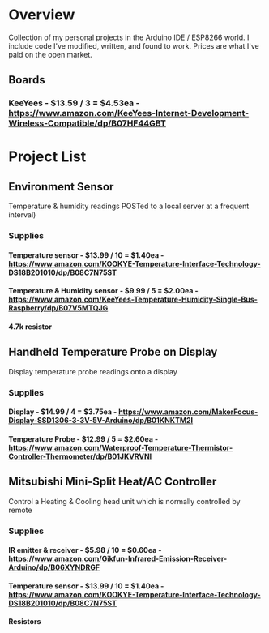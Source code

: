 # Overview

Collection of my personal projects in the Arduino IDE / ESP8266 world. I include code I've modified, written, and found to work. Prices are what I've paid on the open market.

## Boards

### KeeYees - $13.59 / 3 = $4.53ea - https://www.amazon.com/KeeYees-Internet-Development-Wireless-Compatible/dp/B07HF44GBT


# Project List

## Environment Sensor

Temperature & humidity readings POSTed to a local server at a frequent interval)

### Supplies

#### Temperature sensor - $13.99 / 10 = $1.40ea - https://www.amazon.com/KOOKYE-Temperature-Interface-Technology-DS18B201010/dp/B08C7N75ST

#### Temperature & Humidity sensor - $9.99 / 5 = $2.00ea - https://www.amazon.com/KeeYees-Temperature-Humidity-Single-Bus-Raspberry/dp/B07V5MTQJG

#### 4.7k resistor


## Handheld Temperature Probe on Display

Display temperature probe readings onto a display

### Supplies

#### Display - $14.99 / 4 = $3.75ea - https://www.amazon.com/MakerFocus-Display-SSD1306-3-3V-5V-Arduino/dp/B01KNKTM2I

#### Temperature Probe - $12.99 / 5 = $2.60ea - https://www.amazon.com/Waterproof-Temperature-Thermistor-Controller-Thermometer/dp/B01JKVRVNI

## Mitsubishi Mini-Split Heat/AC Controller

Control a Heating & Cooling head unit which is normally controlled by remote

### Supplies

#### IR emitter & receiver - $5.98 / 10 = $0.60ea - https://www.amazon.com/Gikfun-Infrared-Emission-Receiver-Arduino/dp/B06XYNDRGF

#### Temperature sensor - $13.99 / 10 = $1.40ea - https://www.amazon.com/KOOKYE-Temperature-Interface-Technology-DS18B201010/dp/B08C7N75ST

#### Resistors
